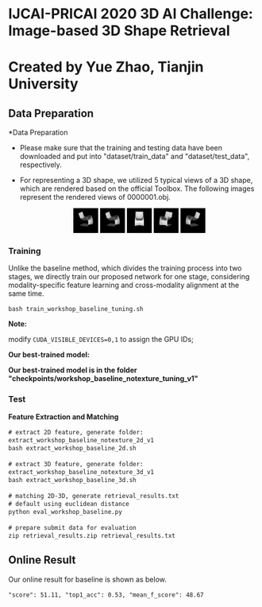 # IJCAI-PRICAI 2020 3D AI Challenge: Image-based 3D Shape Retrieval 
# Created by Yue Zhao, Tianjin University

## Data Preparation 

*Data Preparation

* Please make sure that the training and testing data have been downloaded and put into "dataset/train_data" and "dataset/test_data", respectively.

* For representing a 3D shape, we utilized 5 typical views of a 3D shape, which are rendered based on the official Toolbox. The following images represent the rendered views of 0000001.obj. 

  <center class='half'>
      <img src="dataset\examples\0000005.png" alt="0000005" style="zoom:10%;" />
      <img src="dataset\examples\0000005.png" alt="0000006" style="zoom:10%;" />
      <img src="dataset\examples\0000007.png" alt="0000007" style="zoom:10%;" />
      <img src="dataset\examples\0000008.png" alt="0000008" style="zoom:10%;" />
      <img src="dataset\examples\0000009.png" alt="0000009" style="zoom:10%;" />
  <center>

 
### Training

Unlike the baseline method, which divides the training process into two stages, we directly train our proposed network for one stage, considering modality-specific feature learning and cross-modality alignment at the same time. 

```
bash train_workshop_baseline_tuning.sh
```
**Note:** 

modify ``CUDA_VISIBLE_DEVICES=0,1``  to assign the GPU IDs;



**Our best-trained model:**

**Our best-trained model is in the folder "checkpoints/workshop_baseline_notexture_tuning_v1"**

### Test

**Feature Extraction and Matching**

```
# extract 2D feature, generate folder: extract_workshop_baseline_notexture_2d_v1
bash extract_workshop_baseline_2d.sh

# extract 3D feature, generate folder: extract_workshop_baseline_notexture_3d_v1
bash extract_workshop_baseline_3d.sh

# matching 2D-3D, generate retrieval_results.txt
# default using euclidean distance
python eval_workshop_baseline.py

# prepare submit data for evaluation
zip retrieval_results.zip retrieval_results.txt
```

## Online Result

Our online result for baseline is shown as below. 
```
"score": 51.11, "top1_acc": 0.53, "mean_f_score": 48.67
```


